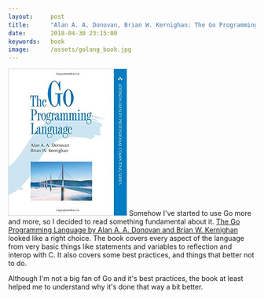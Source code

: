 ```yaml
---
layout:     post
title:      "Alan A. A. Donovan,‎ Brian W. Kernighan: The Go Programming Language"
date:       2018-04-30 23:15:00
keywords:   book
image:      /assets/golang_book.jpg
---
```


![book cover white](/assets/golang_book.jpg) Somehow I've started to use Go more and more, so
I decided to read something fundamental about it. [The Go Programming Language by Alan A. A. Donovan and‎ Brian W. Kernighan](https://www.amazon.com/Programming-Language-Addison-Wesley-Professional-Computing/dp/0134190440/)
looked like a right choice. The book covers every aspect of the language from very basic things
like statements and variables to reflection and interop with C. It also covers some best practices,
and things that better not to do.

Although I'm not a big fan of Go and it's best practices, the book at least helped me to understand
why it's done that way a bit better.
